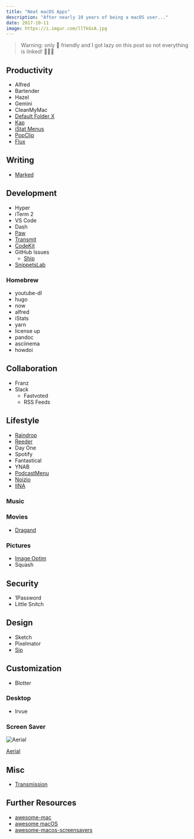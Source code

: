 ```yaml
---
title: "Neat macOS Apps"
description: "After nearly 10 years of being a macOS user..."
date: 2017-10-11
image: https://i.imgur.com/llTkGsA.jpg
---
```


> Warning: only  friendly and I got lazy on this post so not everything is linked! 🤷🏽‍♀️️

## Productivity

- Alfred
- Bartender
- Hazel
- Gemini
- CleanMyMac
- [Default Folder X](https://stclairsoft.com/DefaultFolderX/)
- [Kap](https://github.com/wulkano/kap)
- [iStat Menus](https://bjango.com/mac/istatmenus/)
- [PopClip](https://pilotmoon.com/popclip/)
- [Flux](https://justgetflux.com/)

## Writing

- [Marked](https://marked2app.com/)

## Development

- Hyper
- iTerm 2
- VS Code
- Dash
- [Paw](https://paw.cloud/)
- [Transmit](https://www.panic.com/transmit/)
- [CodeKit]()
- GitHub Issues
  - [Ship](https://www.realartists.com/index.html)
- [SnippetsLab](https://www.renfei.org/snippets-lab/)

### Homebrew

- youtube-dl
- hugo
- now
- alfred
- iStats
- yarn
- license up
- pandoc
- asciinema
- howdoi

## Collaboration

- Franz
- Slack
  - Fastvoted
  - RSS Feeds

## Lifestyle

- [Raindrop]()
- [Reeder](https://reederapp.com/mac/#help)
- Day One
- Spotify
- Fantastical
- YNAB
- [PodcastMenu](https://github.com/insidegui/PodcastMenu)
- [Noizio](https://noiz.io/)
- [IINA](https://github.com/lhc70000/iina)

### Music

### Movies

- [Dragand](https://dragand.watch/)

### Pictures

- [Image Optim](https://imageoptim.com/mac)
- Squash

## Security

- 1Password
- Little Snitch

## Design

- Sketch
- Pixelmator
- [Sip](https://sipapp.io/)

## Customization

- Blotter

### Desktop

- Irvue

### Screen Saver

![Aerial](https://cloud.githubusercontent.com/assets/499192/10754100/c0e1cc4c-7c95-11e5-9d3b-842d3acc2fd5.gif)

[Aerial](https://github.com/JohnCoates/Aerial)

## Misc

- [Transmission](https://transmissionbt.com/)

## Further Resources

- [awesome-mac](https://github.com/jaywcjlove/awesome-mac)
- [awesome macOS](https://github.com/iCHAIT/awesome-macOS)
- [awesome-macos-screensavers](https://github.com/agarrharr/awesome-macos-screensavers)
